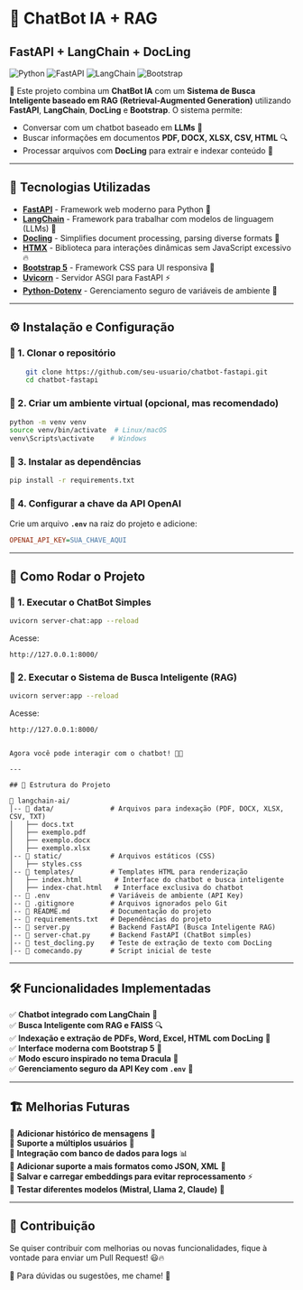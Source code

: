 # 🤖 ChatBot IA + RAG

## FastAPI + LangChain + DocLing

![Python](https://img.shields.io/badge/Python-3.10-blue?style=for-the-badge&logo=python)
![FastAPI](https://img.shields.io/badge/FastAPI-0.100.1-green?style=for-the-badge&logo=fastapi)
![LangChain](https://img.shields.io/badge/LangChain-0.1.0-yellow?style=for-the-badge)
![Bootstrap](https://img.shields.io/badge/Bootstrap-5.3-purple?style=for-the-badge&logo=bootstrap)

🚀 Este projeto combina um **ChatBot IA** com um **Sistema de Busca Inteligente baseado em RAG (Retrieval-Augmented Generation)** utilizando **FastAPI**, **LangChain**, **DocLing** e **Bootstrap**. O sistema permite:

- Conversar com um chatbot baseado em **LLMs** 📢
- Buscar informações em documentos **PDF, DOCX, XLSX, CSV, HTML** 🔍
- Processar arquivos com **DocLing** para extrair e indexar conteúdo 📄

---

## 📌 Tecnologias Utilizadas

- **[FastAPI](https://fastapi.tiangolo.com/)** - Framework web moderno para Python 🚀
- **[LangChain](https://www.langchain.com/)** - Framework para trabalhar com modelos de linguagem (LLMs) 🧠
- **[Docling](https://ds4sd.github.io/docling/)** - Simplifies document processing, parsing diverse formats 🧠
- **[HTMX](https://htmx.org/)** - Biblioteca para interações dinâmicas sem JavaScript excessivo 🔥
- **[Bootstrap 5](https://getbootstrap.com/)** - Framework CSS para UI responsiva 🎨
- **[Uvicorn](https://www.uvicorn.org/)** - Servidor ASGI para FastAPI ⚡
- **[Python-Dotenv](https://pypi.org/project/python-dotenv/)** - Gerenciamento seguro de variáveis de ambiente 🔐

---

## ⚙️ Instalação e Configuração

### 🔹 1. Clonar o repositório
```bash
    git clone https://github.com/seu-usuario/chatbot-fastapi.git
    cd chatbot-fastapi
```

### 🔹 2. Criar um ambiente virtual (opcional, mas recomendado)
```bash
python -m venv venv
source venv/bin/activate  # Linux/macOS
venv\Scripts\activate    # Windows
```

### 🔹 3. Instalar as dependências
```bash
pip install -r requirements.txt
```

### 🔹 4. Configurar a chave da API OpenAI
Crie um arquivo **`.env`** na raiz do projeto e adicione:
```ini
OPENAI_API_KEY=SUA_CHAVE_AQUI
```

---


## 🚀 Como Rodar o Projeto

### 🔹 1. Executar o ChatBot Simples
```bash
uvicorn server-chat:app --reload
```
Acesse:
```
http://127.0.0.1:8000/
```

### 🔹 2. Executar o Sistema de Busca Inteligente (RAG)
```bash
uvicorn server:app --reload
```
Acesse:
```
http://127.0.0.1:8000/
```
```

Agora você pode interagir com o chatbot! 🤖💬

---

## 📌 Estrutura do Projeto

📂 langchain-ai/
│-- 📂 data/              # Arquivos para indexação (PDF, DOCX, XLSX, CSV, TXT)
│   ├── docs.txt
│   ├── exemplo.pdf
│   ├── exemplo.docx
│   ├── exemplo.xlsx
│-- 📂 static/            # Arquivos estáticos (CSS)
│   ├── styles.css
│-- 📂 templates/         # Templates HTML para renderização
│   ├── index.html        # Interface do chatbot e busca inteligente
│   ├── index-chat.html   # Interface exclusiva do chatbot
│-- 📜 .env               # Variáveis de ambiente (API Key)
│-- 📜 .gitignore         # Arquivos ignorados pelo Git
│-- 📜 README.md          # Documentação do projeto
│-- 📜 requirements.txt   # Dependências do projeto
│-- 📜 server.py          # Backend FastAPI (Busca Inteligente RAG)
│-- 📜 server-chat.py     # Backend FastAPI (ChatBot simples)
│-- 📜 test_docling.py    # Teste de extração de texto com DocLing
│-- 📜 comecando.py       # Script inicial de teste
```

---

## 🛠️ Funcionalidades Implementadas

✅ **Chatbot integrado com LangChain** 📢  
✅ **Busca Inteligente com RAG e FAISS** 🔍  
✅ **Indexação e extração de PDFs, Word, Excel, HTML com DocLing** 📄  
✅ **Interface moderna com Bootstrap 5** 🎨  
✅ **Modo escuro inspirado no tema Dracula** 🧛  
✅ **Gerenciamento seguro da API Key com `.env`** 🔐  

---

## 🏗️ Melhorias Futuras

🚀 **Adicionar histórico de mensagens** 📜  
🚀 **Suporte a múltiplos usuários** 👥  
🚀 **Integração com banco de dados para logs** 📊  
🚀 **Adicionar suporte a mais formatos como JSON, XML** 📝  
🚀 **Salvar e carregar embeddings para evitar reprocessamento** ⚡  
🚀 **Testar diferentes modelos (Mistral, Llama 2, Claude)** 🧠  

---

## 🤝 Contribuição
Se quiser contribuir com melhorias ou novas funcionalidades, fique à vontade para enviar um Pull Request! 😃🔥

📩 Para dúvidas ou sugestões, me chame! 🚀

